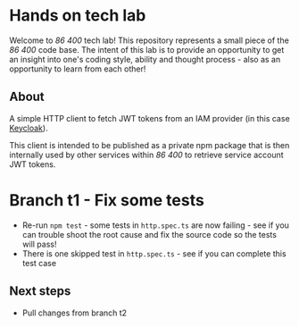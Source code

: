 # Hands on tech lab

Welcome to *86 400* tech lab! This repository represents a small piece of the *86 400* code base. The intent of this lab is to provide an opportunity to get an insight into one's coding style, ability and thought process - also as an opportunity to learn from each other!

## About

A simple HTTP client to fetch JWT tokens from an IAM provider (in this case [Keycloak](https://www.keycloak.org/)).

This client is intended to be published as a private npm package that is then internally used by other services within *86 400* to retrieve service account JWT tokens.

# Branch t1 - Fix some tests

* Re-run `npm test` - some tests in `http.spec.ts` are now failing - see if you can trouble shoot the root cause and fix the source code so the tests will pass!
* There is one skipped test in `http.spec.ts` - see if you can complete this test case

## Next steps

* Pull changes from branch t2
